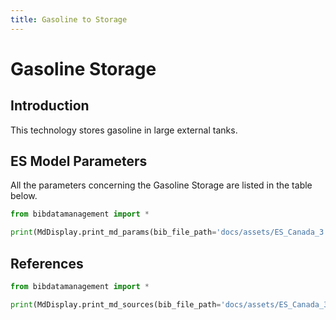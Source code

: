 ```yaml
---
title: Gasoline to Storage
---
```


# Gasoline Storage

## Introduction

This technology stores gasoline in large external tanks.

## ES Model Parameters

All the parameters concerning the Gasoline Storage are listed in the table
below.

```python exec="on"
from bibdatamanagement import *

print(MdDisplay.print_md_params(bib_file_path='docs/assets/ES_Canada_3.bib',filter_entry='GASO_STO'))
```

## References

```python exec="on"
from bibdatamanagement import *

print(MdDisplay.print_md_sources(bib_file_path='docs/assets/ES_Canada_3.bib',filter_entry='GASO_STO'))
```
